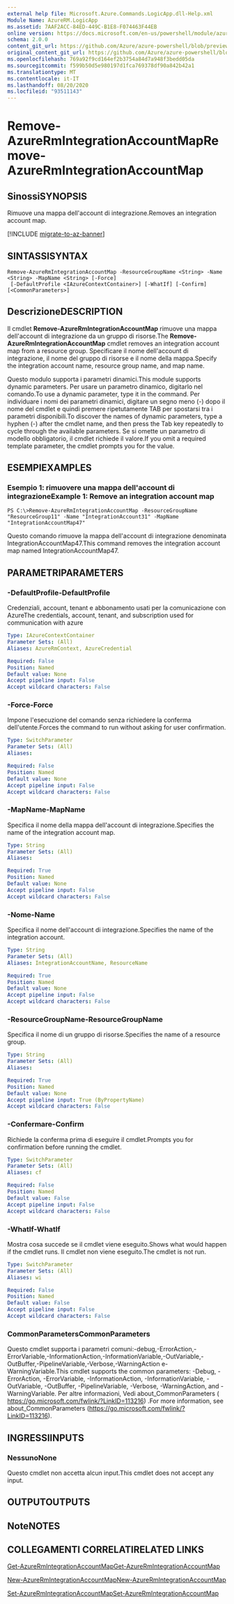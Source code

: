 ```yaml
---
external help file: Microsoft.Azure.Commands.LogicApp.dll-Help.xml
Module Name: AzureRM.LogicApp
ms.assetid: 7AAF2ACC-84ED-449C-B1E8-F074463F44EB
online version: https://docs.microsoft.com/en-us/powershell/module/azurerm.logicapp/remove-azurermintegrationaccountmap
schema: 2.0.0
content_git_url: https://github.com/Azure/azure-powershell/blob/preview/src/ResourceManager/LogicApp/Commands.LogicApp/help/Remove-AzureRmIntegrationAccountMap.md
original_content_git_url: https://github.com/Azure/azure-powershell/blob/preview/src/ResourceManager/LogicApp/Commands.LogicApp/help/Remove-AzureRmIntegrationAccountMap.md
ms.openlocfilehash: 769a92f9cd164ef2b3754a84d7a948f3bedd05da
ms.sourcegitcommit: f599b50d5e980197d1fca769378df90a842b42a1
ms.translationtype: MT
ms.contentlocale: it-IT
ms.lasthandoff: 08/20/2020
ms.locfileid: "93511143"
---
```

# <span data-ttu-id="ffe78-101">Remove-AzureRmIntegrationAccountMap</span><span class="sxs-lookup"><span data-stu-id="ffe78-101">Remove-AzureRmIntegrationAccountMap</span></span>

## <span data-ttu-id="ffe78-102">Sinossi</span><span class="sxs-lookup"><span data-stu-id="ffe78-102">SYNOPSIS</span></span>
<span data-ttu-id="ffe78-103">Rimuove una mappa dell'account di integrazione.</span><span class="sxs-lookup"><span data-stu-id="ffe78-103">Removes an integration account map.</span></span>

[!INCLUDE [migrate-to-az-banner](../../includes/migrate-to-az-banner.md)]

## <span data-ttu-id="ffe78-104">SINTASSI</span><span class="sxs-lookup"><span data-stu-id="ffe78-104">SYNTAX</span></span>

```
Remove-AzureRmIntegrationAccountMap -ResourceGroupName <String> -Name <String> -MapName <String> [-Force]
 [-DefaultProfile <IAzureContextContainer>] [-WhatIf] [-Confirm] [<CommonParameters>]
```

## <span data-ttu-id="ffe78-105">Descrizione</span><span class="sxs-lookup"><span data-stu-id="ffe78-105">DESCRIPTION</span></span>
<span data-ttu-id="ffe78-106">Il cmdlet **Remove-AzureRmIntegrationAccountMap** rimuove una mappa dell'account di integrazione da un gruppo di risorse.</span><span class="sxs-lookup"><span data-stu-id="ffe78-106">The **Remove-AzureRmIntegrationAccountMap** cmdlet removes an integration account map from a resource group.</span></span>
<span data-ttu-id="ffe78-107">Specificare il nome dell'account di integrazione, il nome del gruppo di risorse e il nome della mappa.</span><span class="sxs-lookup"><span data-stu-id="ffe78-107">Specify the integration account name, resource group name, and map name.</span></span>

<span data-ttu-id="ffe78-108">Questo modulo supporta i parametri dinamici.</span><span class="sxs-lookup"><span data-stu-id="ffe78-108">This module supports dynamic parameters.</span></span>
<span data-ttu-id="ffe78-109">Per usare un parametro dinamico, digitarlo nel comando.</span><span class="sxs-lookup"><span data-stu-id="ffe78-109">To use a dynamic parameter, type it in the command.</span></span>
<span data-ttu-id="ffe78-110">Per individuare i nomi dei parametri dinamici, digitare un segno meno (-) dopo il nome del cmdlet e quindi premere ripetutamente TAB per spostarsi tra i parametri disponibili.</span><span class="sxs-lookup"><span data-stu-id="ffe78-110">To discover the names of dynamic parameters, type a hyphen (-) after the cmdlet name, and then press the Tab key repeatedly to cycle through the available parameters.</span></span>
<span data-ttu-id="ffe78-111">Se si omette un parametro di modello obbligatorio, il cmdlet richiede il valore.</span><span class="sxs-lookup"><span data-stu-id="ffe78-111">If you omit a required template parameter, the cmdlet prompts you for the value.</span></span>

## <span data-ttu-id="ffe78-112">ESEMPI</span><span class="sxs-lookup"><span data-stu-id="ffe78-112">EXAMPLES</span></span>

### <span data-ttu-id="ffe78-113">Esempio 1: rimuovere una mappa dell'account di integrazione</span><span class="sxs-lookup"><span data-stu-id="ffe78-113">Example 1: Remove an integration account map</span></span>
```
PS C:\>Remove-AzureRmIntegrationAccountMap -ResourceGroupName "ResourceGroup11" -Name "IntegrationAccount31" -MapName "IntegrationAccountMap47"
```

<span data-ttu-id="ffe78-114">Questo comando rimuove la mappa dell'account di integrazione denominata IntegrationAccountMap47.</span><span class="sxs-lookup"><span data-stu-id="ffe78-114">This command removes the integration account map named IntegrationAccountMap47.</span></span>

## <span data-ttu-id="ffe78-115">PARAMETRI</span><span class="sxs-lookup"><span data-stu-id="ffe78-115">PARAMETERS</span></span>

### <span data-ttu-id="ffe78-116">-DefaultProfile</span><span class="sxs-lookup"><span data-stu-id="ffe78-116">-DefaultProfile</span></span>
<span data-ttu-id="ffe78-117">Credenziali, account, tenant e abbonamento usati per la comunicazione con Azure</span><span class="sxs-lookup"><span data-stu-id="ffe78-117">The credentials, account, tenant, and subscription used for communication with azure</span></span>

```yaml
Type: IAzureContextContainer
Parameter Sets: (All)
Aliases: AzureRmContext, AzureCredential

Required: False
Position: Named
Default value: None
Accept pipeline input: False
Accept wildcard characters: False
```

### <span data-ttu-id="ffe78-118">-Force</span><span class="sxs-lookup"><span data-stu-id="ffe78-118">-Force</span></span>
<span data-ttu-id="ffe78-119">Impone l'esecuzione del comando senza richiedere la conferma dell'utente.</span><span class="sxs-lookup"><span data-stu-id="ffe78-119">Forces the command to run without asking for user confirmation.</span></span>

```yaml
Type: SwitchParameter
Parameter Sets: (All)
Aliases: 

Required: False
Position: Named
Default value: None
Accept pipeline input: False
Accept wildcard characters: False
```

### <span data-ttu-id="ffe78-120">-MapName</span><span class="sxs-lookup"><span data-stu-id="ffe78-120">-MapName</span></span>
<span data-ttu-id="ffe78-121">Specifica il nome della mappa dell'account di integrazione.</span><span class="sxs-lookup"><span data-stu-id="ffe78-121">Specifies the name of the integration account map.</span></span>

```yaml
Type: String
Parameter Sets: (All)
Aliases: 

Required: True
Position: Named
Default value: None
Accept pipeline input: False
Accept wildcard characters: False
```

### <span data-ttu-id="ffe78-122">-Nome</span><span class="sxs-lookup"><span data-stu-id="ffe78-122">-Name</span></span>
<span data-ttu-id="ffe78-123">Specifica il nome dell'account di integrazione.</span><span class="sxs-lookup"><span data-stu-id="ffe78-123">Specifies the name of the integration account.</span></span>

```yaml
Type: String
Parameter Sets: (All)
Aliases: IntegrationAccountName, ResourceName

Required: True
Position: Named
Default value: None
Accept pipeline input: False
Accept wildcard characters: False
```

### <span data-ttu-id="ffe78-124">-ResourceGroupName</span><span class="sxs-lookup"><span data-stu-id="ffe78-124">-ResourceGroupName</span></span>
<span data-ttu-id="ffe78-125">Specifica il nome di un gruppo di risorse.</span><span class="sxs-lookup"><span data-stu-id="ffe78-125">Specifies the name of a resource group.</span></span>

```yaml
Type: String
Parameter Sets: (All)
Aliases: 

Required: True
Position: Named
Default value: None
Accept pipeline input: True (ByPropertyName)
Accept wildcard characters: False
```

### <span data-ttu-id="ffe78-126">-Confermare</span><span class="sxs-lookup"><span data-stu-id="ffe78-126">-Confirm</span></span>
<span data-ttu-id="ffe78-127">Richiede la conferma prima di eseguire il cmdlet.</span><span class="sxs-lookup"><span data-stu-id="ffe78-127">Prompts you for confirmation before running the cmdlet.</span></span>

```yaml
Type: SwitchParameter
Parameter Sets: (All)
Aliases: cf

Required: False
Position: Named
Default value: False
Accept pipeline input: False
Accept wildcard characters: False
```

### <span data-ttu-id="ffe78-128">-WhatIf</span><span class="sxs-lookup"><span data-stu-id="ffe78-128">-WhatIf</span></span>
<span data-ttu-id="ffe78-129">Mostra cosa succede se il cmdlet viene eseguito.</span><span class="sxs-lookup"><span data-stu-id="ffe78-129">Shows what would happen if the cmdlet runs.</span></span>
<span data-ttu-id="ffe78-130">Il cmdlet non viene eseguito.</span><span class="sxs-lookup"><span data-stu-id="ffe78-130">The cmdlet is not run.</span></span>

```yaml
Type: SwitchParameter
Parameter Sets: (All)
Aliases: wi

Required: False
Position: Named
Default value: False
Accept pipeline input: False
Accept wildcard characters: False
```

### <span data-ttu-id="ffe78-131">CommonParameters</span><span class="sxs-lookup"><span data-stu-id="ffe78-131">CommonParameters</span></span>
<span data-ttu-id="ffe78-132">Questo cmdlet supporta i parametri comuni:-debug,-ErrorAction,-ErrorVariable,-InformationAction,-InformationVariable,-OutVariable,-OutBuffer,-PipelineVariable,-Verbose,-WarningAction e-WarningVariable.</span><span class="sxs-lookup"><span data-stu-id="ffe78-132">This cmdlet supports the common parameters: -Debug, -ErrorAction, -ErrorVariable, -InformationAction, -InformationVariable, -OutVariable, -OutBuffer, -PipelineVariable, -Verbose, -WarningAction, and -WarningVariable.</span></span> <span data-ttu-id="ffe78-133">Per altre informazioni, Vedi about_CommonParameters ( https://go.microsoft.com/fwlink/?LinkID=113216) .</span><span class="sxs-lookup"><span data-stu-id="ffe78-133">For more information, see about_CommonParameters (https://go.microsoft.com/fwlink/?LinkID=113216).</span></span>

## <span data-ttu-id="ffe78-134">INGRESSI</span><span class="sxs-lookup"><span data-stu-id="ffe78-134">INPUTS</span></span>

### <span data-ttu-id="ffe78-135">Nessuno</span><span class="sxs-lookup"><span data-stu-id="ffe78-135">None</span></span>
<span data-ttu-id="ffe78-136">Questo cmdlet non accetta alcun input.</span><span class="sxs-lookup"><span data-stu-id="ffe78-136">This cmdlet does not accept any input.</span></span>

## <span data-ttu-id="ffe78-137">OUTPUT</span><span class="sxs-lookup"><span data-stu-id="ffe78-137">OUTPUTS</span></span>

## <span data-ttu-id="ffe78-138">Note</span><span class="sxs-lookup"><span data-stu-id="ffe78-138">NOTES</span></span>

## <span data-ttu-id="ffe78-139">COLLEGAMENTI CORRELATI</span><span class="sxs-lookup"><span data-stu-id="ffe78-139">RELATED LINKS</span></span>

[<span data-ttu-id="ffe78-140">Get-AzureRmIntegrationAccountMap</span><span class="sxs-lookup"><span data-stu-id="ffe78-140">Get-AzureRmIntegrationAccountMap</span></span>](./Get-AzureRmIntegrationAccountMap.md)

[<span data-ttu-id="ffe78-141">New-AzureRmIntegrationAccountMap</span><span class="sxs-lookup"><span data-stu-id="ffe78-141">New-AzureRmIntegrationAccountMap</span></span>](./New-AzureRmIntegrationAccountMap.md)

[<span data-ttu-id="ffe78-142">Set-AzureRmIntegrationAccountMap</span><span class="sxs-lookup"><span data-stu-id="ffe78-142">Set-AzureRmIntegrationAccountMap</span></span>](./Set-AzureRmIntegrationAccountMap.md)


